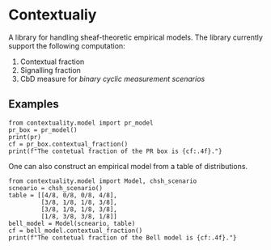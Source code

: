 # Contextualiy
A library for handling sheaf-theoretic empirical models. The library currently support the following computation:
1. Contextual fraction
2. Signalling fraction 
3. CbD measure for _binary cyclic measurement scenarios_

## Examples
```
from contextuality.model import pr_model
pr_box = pr_model()
print(pr)
cf = pr_box.contextual_fraction()
print(f"The contetual fraction of the PR box is {cf:.4f}."}
```

One can also construct an empirical model from a table of distributions.

```
from contextuality.model import Model, chsh_scenario
scneario = chsh_scenario()
table = [[4/8, 0/8, 0/8, 4/8],
         [3/8, 1/8, 1/8, 3/8],
         [3/8, 1/8, 1/8, 3/8],
         [1/8, 3/8, 3/8, 1/8]]
bell_model = Model(scneario, table)
cf = bell_model.contextual_fraction()
print(f"The contetual fraction of the Bell model is {cf:.4f}."}
```
